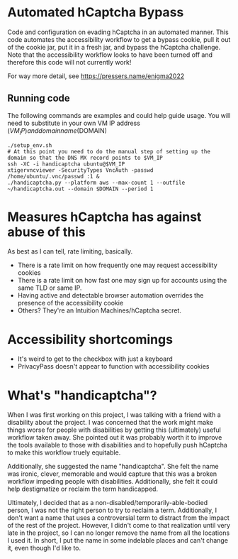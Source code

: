 # Automated hCaptcha Bypass

Code and configuration on evading hCaptcha in an automated manner. This code automates the accessibility workflow to get a bypass cookie, pull it out of the cookie jar, put it in a fresh jar, and bypass the hCaptcha challenge. Note that the accessibility workflow looks to have been turned off and therefore this code will not currently work!

For way more detail, see https://pressers.name/enigma2022

## Running code

The following commands are examples and could help guide usage. You will need to substitute in your own VM IP address ($VM_IP) and domain name ($DOMAIN)

```shell
./setup_env.sh
# At this point you need to do the manual step of setting up the domain so that the DNS MX record points to $VM_IP
ssh -XC -i handicaptcha ubuntu@$VM_IP
xtigervncviewer -SecurityTypes VncAuth -passwd /home/ubuntu/.vnc/passwd :1 &
./handicaptcha.py --platform aws --max-count 1 --outfile ~/handicaptcha.out --domain $DOMAIN --period 1
```

# Measures hCaptcha has against abuse of this

As best as I can tell, rate limiting, basically.

* There is a rate limit on how frequently one may request accessibility cookies
* There is a rate limit on how fast one may sign up for accounts using the same TLD or same IP.
* Having active and detectable browser automation overrides the presence of the accessibility cookie
* Others? They're an Intuition Machines/hCaptcha secret.

# Accessibility shortcomings

* It's weird to get to the checkbox with just a keyboard
* PrivacyPass doesn't appear to function with accessibility cookies

# What's "handicaptcha"?

When I was first working on this project, I was talking with a friend with a disability about the project. I was concerned that the work might make things worse for people with disabilities by getting this (ultimately) useful workflow taken away. She pointed out it was probably worth it to improve the tools available to those with disabilities and to hopefully push hCaptcha to make this workflow truely equitable.

Additionally, she suggested the name "handicaptcha". She felt the name was ironic, clever, memorable and would capture that this was a broken workflow impeding people with disabilities. Additionally, she felt it could help destigmatize or reclaim the term handicapped.

Ultimately, I decided that as a non-disabled/temporarily-able-bodied person, I was not the right person to try to reclaim a term. Additionally, I don't want a name that uses a controversial term to distract from the impact of the rest of the project. However, I didn't come to that realization until very late in the project, so I can no longer remove the name from all the locations I used it. In short, I put the name in some indelable places and can't change it, even though I'd like to.
